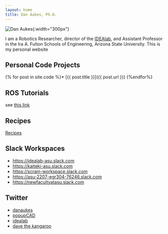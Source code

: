 ```yaml
---
layout: home
title: Dan Aukes, Ph.D.
---
```


![Dan Aukes]({{site.baseurl}}/assets/danaukes.jpg){:width="300px"}

I am a Robotics Researcher, director of the [IDEAlab](http://idealab.asu.edu), and Assistant Professor in the Ira A. Fulton Schools of Engineering, Arizona State University.  This is my personal website 

## Personal Code Projects

{% for post in site.code %}* [{{ post.title }}]({{ post.url }})
{%endfor%}

## ROS Tutorials

see [this link](https://danb0b.github.io/projects_ros_tutorial/)

## Recipes

[Recipes]({{site.baseurl}}/recipes)

## Slack Workspaces

* <https://idealab-asu.slack.com>
* <https://kaiteki-asu.slack.com>
* <https://scram-workspace.slack.com>
* <https://asu-2207-egr304-76246.slack.com>
* <https://newfacultyatasu.slack.com>

## Twitter

* [danaukes](https://twitter.com/danaukes)
* [popupCAD](https://twitter.com/popupcad)
* [idealab](https://twitter.com/idealabasu)
* [dave the kangaroo](https://twitter.com/davethekangaroo)
